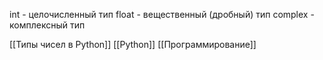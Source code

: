 int - целочисленный тип 
float - вещественный (дробный) тип
complex - комплексный тип

[[Типы чисел в Python]]
[[Python]]
[[Программирование]]
